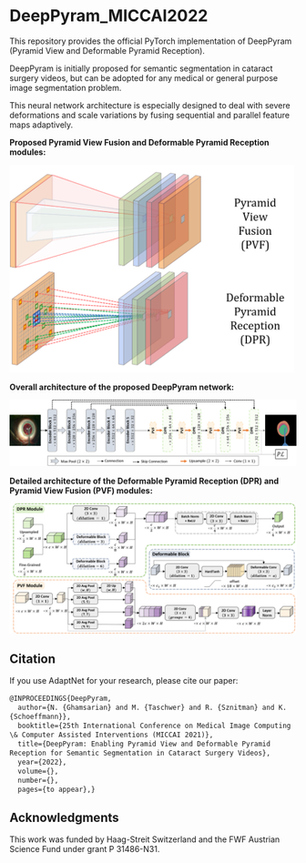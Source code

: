 # DeepPyram_MICCAI2022

This repository provides the official PyTorch implementation of DeepPyram (Pyramid View and Deformable Pyramid Reception).

DeepPyram is initially proposed for semantic segmentation in cataract surgery videos, but can be adopted for any medical or general purpose image segmentation problem.

This neural network architecture is especially designed to deal with severe deformations and scale variations by fusing sequential and parallel feature maps adaptively.

**Proposed Pyramid View Fusion and Deformable Pyramid Reception modules:**

<img src="./Figures/PVF-DPR.png" alt="Proposed Pyramid View Fusion and Deformable Pyramid Reception modules." width="500">

**Overall architecture of the proposed DeepPyram network:**

<img src="./Figures/BD.png" alt="Overall architecture of the proposed DeepPyram network." width="1200">

**Detailed architecture of the Deformable Pyramid Reception (DPR) and Pyramid
View Fusion (PVF) modules:**

<img src="./Figures/BD-DPR-PVF.png" alt="Detailed architecture of the Deformable Pyramid Reception (DPR) and Pyramid
View Fusion (PVF) modules." width="1200">

## Citation
If you use AdaptNet for your research, please cite our paper:

```
@INPROCEEDINGS{DeepPyram,
  author={N. {Ghamsarian} and M. {Taschwer} and R. {Sznitman} and K. {Schoeffmann}},
  booktitle={25th International Conference on Medical Image Computing \& Computer Assisted Interventions (MICCAI 2021)}, 
  title={DeepPyram: Enabling Pyramid View and Deformable Pyramid Reception for Semantic Segmentation in Cataract Surgery Videos}, 
  year={2022},
  volume={},
  number={},
  pages={to appear},}
```

## Acknowledgments

This work was funded by Haag-Streit Switzerland and the FWF Austrian Science Fund under grant P 31486-N31.
